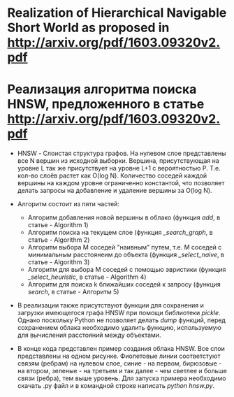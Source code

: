 # Realization of Hierarchical Navigable Short World as proposed in http://arxiv.org/pdf/1603.09320v2.pdf

# Реализация алгоритма поиска HNSW, предложенного в статье http://arxiv.org/pdf/1603.09320v2.pdf

* HNSW - Слоистая структура графов. На нулевом слое представлены все N вершин из исходной выборки. Вершина, присутствующая на уровне L так же присутствует на уровне L+1 с вероятностью P. Т.е. кол-во слоёв растет как O(log N). Количество соседей каждой вершины на каждом уровне ограниченно константой, что позволяет делать запросы на добавление и удаление вершины за O(log N).

* Алгоритм состоит из пяти частей:
	* Алгоритм добавления новой вершины в облако (функция _add_, в статье - Algorithm 1)
	* Алгоритм поиска на текущем слое (функция _\_search\_graph_, в статье - Algorithm 2)
	* Алгоритм выбора М соседей "наивным" путем, т.е. М соседей с минимальным расстоянеим до объекта (функция _\_select\_naive_, в статье - Algorithm 3)
	* Алгоритм для выбора М соседей с помощью эвристики (функция _\_select\_heuristic_, в статье - Algorithm 4)
	* Алгоритм для поиска k ближайших соседей к запросу (функция _search_, в статье - Алгоритм 5)

* В реализации также присутствуют функции для сохранения и загрузки имеющегося графа HNSW при помощи библиотеки _pickle_. Однако поскольку Python не позволяет делать _dump_ функций, перед сохранением облака необходимо удалить функцию, используемую для вычисления расстояний между объектами.

* В конце кода представлен пример создания облака HNSW. Все слои представлены на одном рисунке. Фиолетовые линии соответстуют связям (ребрам) на нулевом слое, синие - на первом, бирюзовые - на втором, зеленые - на третьем и так далее - чем светлее и больше связи (ребра), тем выше уровень. Для запуска примера необходимо скачать .py файл и в командной строке написать _python hnsw.py_.

